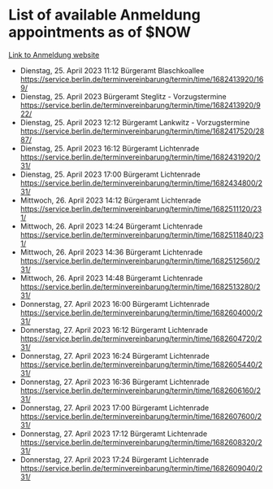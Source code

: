 # List of available Anmeldung appointments as of $NOW
[Link to Anmeldung website](https://service.berlin.de/terminvereinbarung/termin/tag.php?termin=1&anliegen[]=120686&dienstleisterlist=122210,122217,327316,122219,327312,122227,327314,122231,327346,122243,327348,122254,122252,329742,122260,329745,122262,329748,122271,327278,122273,327274,122277,327276,330436,122280,327294,122282,327290,122284,327292,122291,327270,122285,327266,122286,327264,122296,327268,150230,329760,122297,327286,122294,327284,122312,329763,122314,329775,122304,327330,122311,327334,122309,327332,317869,122281,327352,122279,329772,122283,122276,327324,122274,327326,122267,329766,122246,327318,122251,327320,122257,327322,122208,327298,122226,327300&herkunft=http%3A%2F%2Fservice.berlin.de%2Fdienstleistung%2F120686%2F)
- Dienstag, 25. April 2023 11:12 Bürgeramt Blaschkoallee https://service.berlin.de/terminvereinbarung/termin/time/1682413920/169/
- Dienstag, 25. April 2023  Bürgeramt Steglitz - Vorzugstermine https://service.berlin.de/terminvereinbarung/termin/time/1682413920/922/
- Dienstag, 25. April 2023 12:12 Bürgeramt Lankwitz - Vorzugstermine https://service.berlin.de/terminvereinbarung/termin/time/1682417520/2887/
- Dienstag, 25. April 2023 16:12 Bürgeramt Lichtenrade https://service.berlin.de/terminvereinbarung/termin/time/1682431920/231/
- Dienstag, 25. April 2023 17:00 Bürgeramt Lichtenrade https://service.berlin.de/terminvereinbarung/termin/time/1682434800/231/
- Mittwoch, 26. April 2023 14:12 Bürgeramt Lichtenrade https://service.berlin.de/terminvereinbarung/termin/time/1682511120/231/
- Mittwoch, 26. April 2023 14:24 Bürgeramt Lichtenrade https://service.berlin.de/terminvereinbarung/termin/time/1682511840/231/
- Mittwoch, 26. April 2023 14:36 Bürgeramt Lichtenrade https://service.berlin.de/terminvereinbarung/termin/time/1682512560/231/
- Mittwoch, 26. April 2023 14:48 Bürgeramt Lichtenrade https://service.berlin.de/terminvereinbarung/termin/time/1682513280/231/
- Donnerstag, 27. April 2023 16:00 Bürgeramt Lichtenrade https://service.berlin.de/terminvereinbarung/termin/time/1682604000/231/
- Donnerstag, 27. April 2023 16:12 Bürgeramt Lichtenrade https://service.berlin.de/terminvereinbarung/termin/time/1682604720/231/
- Donnerstag, 27. April 2023 16:24 Bürgeramt Lichtenrade https://service.berlin.de/terminvereinbarung/termin/time/1682605440/231/
- Donnerstag, 27. April 2023 16:36 Bürgeramt Lichtenrade https://service.berlin.de/terminvereinbarung/termin/time/1682606160/231/
- Donnerstag, 27. April 2023 17:00 Bürgeramt Lichtenrade https://service.berlin.de/terminvereinbarung/termin/time/1682607600/231/
- Donnerstag, 27. April 2023 17:12 Bürgeramt Lichtenrade https://service.berlin.de/terminvereinbarung/termin/time/1682608320/231/
- Donnerstag, 27. April 2023 17:24 Bürgeramt Lichtenrade https://service.berlin.de/terminvereinbarung/termin/time/1682609040/231/
